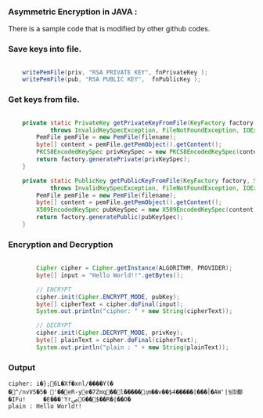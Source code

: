 ### Asymmetric Encryption in JAVA :
There is a sample code that is modified by other github codes.

### Save keys into file.
``` JAVA

	writePemFile(priv, "RSA PRIVATE KEY", fnPrivateKey );
	writePemFile(pub, "RSA PUBLIC KEY",  fnPublicKey );
``` 

### Get keys from file.
``` JAVA

	private static PrivateKey getPrivateKeyFromFile(KeyFactory factory, String filename)
			throws InvalidKeySpecException, FileNotFoundException, IOException {
		PemFile pemFile = new PemFile(filename);
		byte[] content = pemFile.getPemObject().getContent();
		PKCS8EncodedKeySpec privKeySpec = new PKCS8EncodedKeySpec(content);
		return factory.generatePrivate(privKeySpec);
	}

	private static PublicKey getPublicKeyFromFile(KeyFactory factory, String filename)
			throws InvalidKeySpecException, FileNotFoundException, IOException {
		PemFile pemFile = new PemFile(filename);
		byte[] content = pemFile.getPemObject().getContent();
		X509EncodedKeySpec pubKeySpec = new X509EncodedKeySpec(content);
		return factory.generatePublic(pubKeySpec);
	}
```

### Encryption and Decryption
``` JAVA
		
		Cipher cipher = Cipher.getInstance(ALGORITHM, PROVIDER);
		byte[] input = "Hello World!!".getBytes();

		// ENCRYPT
		cipher.init(Cipher.ENCRYPT_MODE, pubKey);
		byte[] cipherText = cipher.doFinal(input);
		System.out.println("cipher: " + new String(cipherText));

		// DECRYPT
		cipher.init(Cipher.DECRYPT_MODE, privKey);
		byte[] plainText = cipher.doFinal(cipherText);
		System.out.println("plain : " + new String(plainText));
```

### Output

	cipher: i�};6L�Xf�xnl/����Y(�
	�^/nvVS�5�	'��eR-ye�7Zmq��l�����ӆm��v��$׀���|�����4�AW'|뇜D䣡�ΙFu!		�E���'YrڝG��$��R�|��O�
	plain : Hello World!!

 
